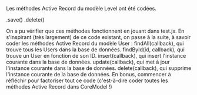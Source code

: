 Les méthodes Active Record du modèle Level ont été codées.

.save()
.delete()

On a pu vérifier que ces méthodes fonctionnent en jouant dans test.js.
En s'inspirant (très largement) de ce code existant, on passe à la suite, à savoir coder les méthodes Active Record du modèle User :
findAll(callback), qui trouve tous les Users dans la base de données.
findById(id, callback), qui trouve un User en fonction de son ID.
insert(callback), qui insert l'instance courante dans la base de données.
update(callback), qui met à jour l'instance courante dans la base de données.
delete(callback), qui supprime l'instance courante de la base de données.
En bonus, commencer à réfléchir pour factoriser tout ce code (c'est-à-dire coder toutes les méthodes Active Record dans CoreModel !)

